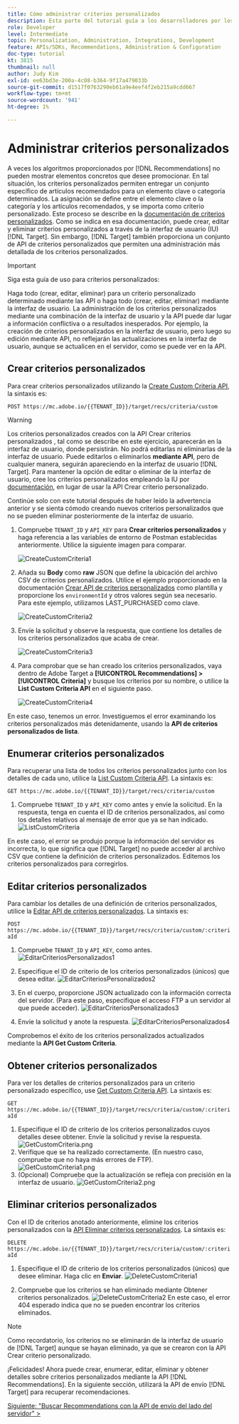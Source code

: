```yaml
---
title: Cómo administrar criterios personalizados
description: Esta parte del tutorial guía a los desarrolladores por los pasos necesarios para utilizar las API de Adobe Target para administrar, crear, enumerar, editar, obtener y eliminar criterios de Recommendations de Adobe Target.
role: Developer
level: Intermediate
topic: Personalization, Administration, Integrations, Development
feature: APIs/SDKs, Recommendations, Administration & Configuration
doc-type: tutorial
kt: 3815
thumbnail: null
author: Judy Kim
exl-id: ee63bd3e-200a-4c08-b364-9f17a479033b
source-git-commit: d1517f0763290eb61a9e4eef4f2eb215a9cdd667
workflow-type: tm+mt
source-wordcount: '941'
ht-degree: 1%

---
```


# Administrar criterios personalizados

A veces los algoritmos proporcionados por [!DNL Recommendations] no pueden mostrar elementos concretos que desee promocionar. En tal situación, los criterios personalizados permiten entregar un conjunto específico de artículos recomendados para un elemento clave o categoría determinados. La asignación se define entre el elemento clave o la categoría y los artículos recomendados, y se importa como criterio personalizado. Este proceso se describe en la [documentación de criterios personalizados](https://experienceleague.adobe.com/docs/target/using/recommendations/criteria/recommendations-csv.html?lang=en). Como se indica en esa documentación, puede crear, editar y eliminar criterios personalizados a través de la interfaz de usuario (IU) [!DNL Target]. Sin embargo, [!DNL Target] también proporciona un conjunto de API de criterios personalizados que permiten una administración más detallada de los criterios personalizados.

>[!IMPORTANT]
>
>Siga esta guía de uso para criterios personalizados:
>
> Haga todo (crear, editar, eliminar) para un criterio personalizado determinado mediante las API o haga todo (crear, editar, eliminar) mediante la interfaz de usuario. La administración de los criterios personalizados mediante una combinación de la interfaz de usuario y la API puede dar lugar a información conflictiva o a resultados inesperados. Por ejemplo, la creación de criterios personalizados en la interfaz de usuario, pero luego su edición mediante API, no reflejarán las actualizaciones en la interfaz de usuario, aunque se actualicen en el servidor, como se puede ver en la API.

## Crear criterios personalizados

Para crear criterios personalizados utilizando la [Create Custom Criteria API](https://developers.adobetarget.com/api/recommendations/#operation/createCriteriaCustom), la sintaxis es:

`POST https://mc.adobe.io/{{TENANT_ID}}/target/recs/criteria/custom`

>[!WARNING]
>
>Los criterios personalizados creados con la API Crear criterios personalizados , tal como se describe en este ejercicio, aparecerán en la interfaz de usuario, donde persistirán. No podrá editarlas ni eliminarlas de la interfaz de usuario. Puede editarlos o eliminarlos **mediante API**, pero de cualquier manera, seguirán apareciendo en la interfaz de usuario [!DNL Target]. Para mantener la opción de editar o eliminar de la interfaz de usuario, cree los criterios personalizados empleando la IU por [documentación](https://experienceleague.adobe.com/docs/target/using/recommendations/criteria/recommendations-csv.html?lang=en), en lugar de usar la API Crear criterio personalizado.

Continúe solo con este tutorial después de haber leído la advertencia anterior y se sienta cómodo creando nuevos criterios personalizados que no se pueden eliminar posteriormente de la interfaz de usuario.

1. Compruebe `TENANT_ID` y `API_KEY` para **Crear criterios personalizados** y haga referencia a las variables de entorno de Postman establecidas anteriormente. Utilice la siguiente imagen para comparar.

   ![CreateCustomCriteria1](assets/CreateCustomCriteria1.png)

2. Añada su **Body** como **raw** JSON que define la ubicación del archivo CSV de criterios personalizados. Utilice el ejemplo proporcionado en la documentación [Crear API de criterios personalizados](https://developers.adobetarget.com/api/recommendations/#operation/getAllCriteriaCustom) como plantilla y proporcione los `environmentId` y otros valores según sea necesario. Para este ejemplo, utilizamos LAST_PURCHASED como clave.

   ![CreateCustomCriteria2](assets/CreateCustomCriteria2.png)

3. Envíe la solicitud y observe la respuesta, que contiene los detalles de los criterios personalizados que acaba de crear.

   ![CreateCustomCriteria3](assets/CreateCustomCriteria3.png)

4. Para comprobar que se han creado los criterios personalizados, vaya dentro de Adobe Target a **[!UICONTROL Recommendations] > [!UICONTROL Criteria]** y busque los criterios por su nombre, o utilice la **List Custom Criteria API** en el siguiente paso.

   ![CreateCustomCriteria4](assets/CreateCustomCriteria4.png)

En este caso, tenemos un error. Investiguemos el error examinando los criterios personalizados más detenidamente, usando la **API de criterios personalizados de lista**.

## Enumerar criterios personalizados

Para recuperar una lista de todos los criterios personalizados junto con los detalles de cada uno, utilice la [List Custom Criteria API](https://developers.adobetarget.com/api/recommendations/#operation/getAllCriteriaCustom). La sintaxis es:

`GET https://mc.adobe.io/{{TENANT_ID}}/target/recs/criteria/custom`

1. Compruebe `TENANT_ID` y `API_KEY` como antes y envíe la solicitud. En la respuesta, tenga en cuenta el ID de criterios personalizados, así como los detalles relativos al mensaje de error que ya se han indicado.
   ![ListCustomCriteria](assets/ListCustomCriteria.png)

En este caso, el error se produjo porque la información del servidor es incorrecta, lo que significa que [!DNL Target] no puede acceder al archivo CSV que contiene la definición de criterios personalizados. Editemos los criterios personalizados para corregirlos.

## Editar criterios personalizados

Para cambiar los detalles de una definición de criterios personalizados, utilice la [Editar API de criterios personalizados](https://developers.adobetarget.com/api/recommendations/#operation/updateCriteriaCustom). La sintaxis es:

`POST https://mc.adobe.io/{{TENANT_ID}}/target/recs/criteria/custom/:criteriaId`

1. Compruebe `TENANT_ID` y `API_KEY`, como antes.
   ![EditarCriteriosPersonalizados1](assets/EditCustomCriteria1.png)

1. Especifique el ID de criterio de los criterios personalizados (únicos) que desea editar.
   ![EditarCriteriosPersonalizados2](assets/EditCustomCriteria2.png)

1. En el cuerpo, proporcione JSON actualizado con la información correcta del servidor. (Para este paso, especifique el acceso FTP a un servidor al que puede acceder).
   ![EditarCriteriosPersonalizados3](assets/EditCustomCriteria3.png)

1. Envíe la solicitud y anote la respuesta.
   ![EditarCriteriosPersonalizados4](assets/EditCustomCriteria4.png)

Comprobemos el éxito de los criterios personalizados actualizados mediante la **API Get Custom Criteria**.

## Obtener criterios personalizados

Para ver los detalles de criterios personalizados para un criterio personalizado específico, use [Get Custom Criteria API](https://developers.adobetarget.com/api/recommendations/#operation/getCriteriaCustom). La sintaxis es:

`GET https://mc.adobe.io/{{TENANT_ID}}/target/recs/criteria/custom/:criteriaId`

1. Especifique el ID de criterio de los criterios personalizados cuyos detalles desee obtener. Envíe la solicitud y revise la respuesta.
   ![GetCustomCriteria.png](assets/GetCustomCriteria.png)
1. Verifique que se ha realizado correctamente. (En nuestro caso, compruebe que no haya más errores de FTP).
   ![GetCustomCriteria1.png](assets/GetCustomCriteria1.png)
1. (Opcional) Compruebe que la actualización se refleja con precisión en la interfaz de usuario.
   ![GetCustomCriteria2.png](assets/GetCustomCriteria2.png)

## Eliminar criterios personalizados

Con el ID de criterios anotado anteriormente, elimine los criterios personalizados con la [API Eliminar criterios personalizados](https://developers.adobetarget.com/api/recommendations/#operation/deleteCriteriaCustom). La sintaxis es:

`DELETE https://mc.adobe.io/{{TENANT_ID}}/target/recs/criteria/custom/:criteriaId`

1. Especifique el ID de criterio de los criterios personalizados (únicos) que desee eliminar. Haga clic en **Enviar**.
   ![DeleteCustomCriteria1](assets/DeleteCustomCriteria1.png)

1. Compruebe que los criterios se han eliminado mediante Obtener criterios personalizados.
   ![DeleteCustomCriteria2](assets/DeleteCustomCriteria2.png)
En este caso, el error 404 esperado indica que no se pueden encontrar los criterios eliminados.

>[!NOTE]
>Como recordatorio, los criterios no se eliminarán de la interfaz de usuario de [!DNL Target] aunque se hayan eliminado, ya que se crearon con la API Crear criterio personalizado.

¡Felicidades! Ahora puede crear, enumerar, editar, eliminar y obtener detalles sobre criterios personalizados mediante la API [!DNL Recommendations]. En la siguiente sección, utilizará la API de envío [!DNL Target] para recuperar recomendaciones.

[Siguiente: &quot;Buscar Recommendations con la API de envío del lado del servidor&quot; >](fetch-recs-server-side-delivery-api.md)
